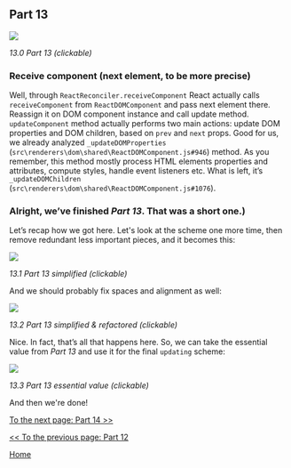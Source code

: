 ## Part 13

[![](https://twisger.github.io/Under-the-hood-ReactJS/master/stack/images/13/part-13.svg)](https://twisger.github.io/Under-the-hood-ReactJS/master/stack/images/13/part-13.svg)

<em>13.0 Part 13 (clickable)</em>

### Receive component (next element, to be more precise)

Well, through `ReactReconciler.receiveComponent` React actually calls `receiveComponent` from `ReactDOMComponent` and pass next element there. Reassign it on DOM component instance and call update method. `updateComponent` method actually performs two main actions: update DOM properties and DOM children, based on `prev` and `next` props. Good for us, we already analyzed `_updateDOMProperties` (`src\renderers\dom\shared\ReactDOMComponent.js#946`) method. As you remember, this method mostly process HTML elements properties and attributes, compute styles, handle event listeners etc. What is left, it’s `_updateDOMChildren` (`src\renderers\dom\shared\ReactDOMComponent.js#1076`).

### Alright, we’ve finished *Part 13*. That was a short one.)

Let’s recap how we got here. Let's look at the scheme one more time, then remove redundant less important pieces, and it becomes this:

[![](https://twisger.github.io/Under-the-hood-ReactJS/master/stack/images/13/part-13-A.svg)](https://twisger.github.io/Under-the-hood-ReactJS/master/stack/images/13/part-13-A.svg)

<em>13.1 Part 13 simplified (clickable)</em>

And we should probably fix spaces and alignment as well:

[![](https://twisger.github.io/Under-the-hood-ReactJS/master/stack/images/13/part-13-B.svg)](https://twisger.github.io/Under-the-hood-ReactJS/master/stack/images/13/part-13-B.svg)

<em>13.2 Part 13 simplified & refactored (clickable)</em>

Nice. In fact, that’s all that happens here. So, we can take the essential value from *Part 13* and use it for the final `updating` scheme:

[![](https://twisger.github.io/Under-the-hood-ReactJS/master/stack/images/13/part-13-C.svg)](https://twisger.github.io/Under-the-hood-ReactJS/master/stack/images/13/part-13-C.svg)

<em>13.3 Part 13 essential value (clickable)</em>

And then we're done!


[To the next page: Part 14 >>](./Part-14.md)

[<< To the previous page: Part 12](./Part-13.md)


[Home](../../README.md)

